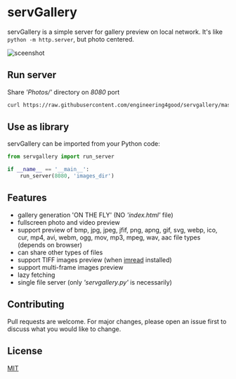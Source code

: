 # servGallery
servGallery is a simple server for gallery preview on local network.
It's like `python -m http.server`, but photo centered.

![sceenshot](sceenshot.png?raw=true "servGallery sceenshot")
## Run server
Share _'Photos/'_ directory on  _8080_ port
```bash
curl https://raw.githubusercontent.com/engineering4good/servgallery/master/servgallery.py | python - --directory=Photos/ 8080
```
## Use as library
servGallery can be imported from your Python code:
```python
from servgallery import run_server

if __name__ == '__main__':
    run_server(8080, 'images_dir')
```
## Features
- gallery generation 'ON THE FLY' (NO _'index.html'_ file)
- fullscreen photo and video preview
- support preview of bmp, jpg, jpeg, jfif, png, apng, gif, svg, webp, ico, cur, mp4, avi, webm, ogg, mov, mp3, mpeg, wav, aac file types (depends on browser)
- can share other types of files
- support TIFF images preview (when [imread](https://github.com/luispedro/imread) installed)
- support multi-frame images preview
- lazy fetching
- single file server (only _'servgallery.py'_ is necessarily)
## Contributing
Pull requests are welcome. For major changes, please open an issue first to discuss what you would like to change.
## License
[MIT](https://choosealicense.com/licenses/mit/)